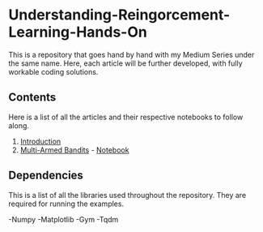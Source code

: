 # Understanding-Reingorcement-Learning-Hands-On
This is a repository that goes hand by hand with my Medium Series under the same name. Here, each article will be further developed, with fully workable coding solutions.

## Contents
Here is a list of all the articles and their respective notebooks to follow along.

1. [Introduction](https://medium.com/@alejandro.aristizabal24/understanding-reinforcement-learning-hands-on-part-1-introduction-44e3b011cf6)
2. [Multi-Armed Bandits](github.com) - [Notebook](github.com)

## Dependencies
This is a list of all the libraries used throughout the repository. They are required for running the examples.

-Numpy
-Matplotlib
-Gym
-Tqdm
